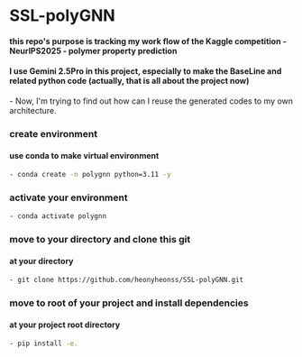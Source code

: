 # SSL-polyGNN
<h4>this repo's purpose is tracking my work flow of the Kaggle competition - NeurIPS2025 - polymer property prediction</h4>
<h4>I use Gemini 2.5Pro in this project, especially to make the BaseLine and related python code (actually, that is all about the project now)</h4>
- Now, I'm trying to find out how can I reuse the generated codes to my own architecture.

### create environment
<h4>use conda to make virtual environment</h4>

```bash
- conda create -n polygnn python=3.11 -y
```

### activate your environment

```bash
- conda activate polygnn
```

### move to your directory and clone this git
<h4>at your directory</h4>

```bash
- git clone https://github.com/heonyheonss/SSL-polyGNN.git
```

### move to root of your project and install dependencies
<h4> at your project root directory </h4>

```bash
- pip install -e.
```
